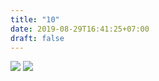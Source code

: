```yaml
---
title: "10"
date: 2019-08-29T16:41:25+07:00
draft: false
---
```


![](/images/portfolio/clipart/10/1.jpg)
![](/images/portfolio/clipart/10/2.jpg)
